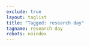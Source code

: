 ```yaml
---
exclude: true
layout: taglist
title: "Tagged: research day"
tagname: research day
robots: noindex
---
```

